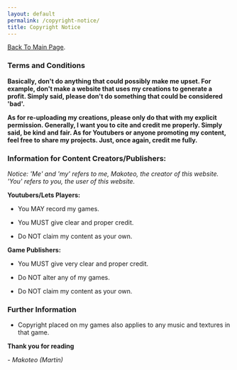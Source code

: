 ```yaml
---
layout: default
permalink: /copyright-notice/
title: Copyright Notice
---
```


[Back To Main Page](./index.md).

### Terms and Conditions

**Basically, don't do anything that could possibly make me upset. For example, don't make a website that uses my creations to generate a profit.
Simply said, please don't do something that could be considered 'bad'.**

**As for re-uploading my creations, please only do that with my explicit permission. Generally, I want you to cite and credit me properly. 
Simply said, be kind and fair. As for Youtubers or anyone promoting my content, feel free to share my projects. Just, once again, credit
 me fully.**

### Information for Content Creators/Publishers:

*Notice: 'Me' and 'my' refers to me, Makoteo, the creator of this website. 'You' refers to you, the user of this website.*

**Youtubers/Lets Players:**

- You MAY record my games.

- You MUST give clear and proper credit.

- Do NOT claim my content as your own.

**Game Publishers:**

- You MUST give very clear and proper credit.

- Do NOT alter any of my games.

- Do NOT claim my content as your own.

### Further Information

- Copyright placed on my games also applies to any music and textures in that game. 

**Thank you for reading**

*- Makoteo (Martin)*


